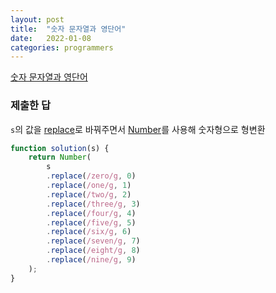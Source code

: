 ```yaml
---
layout: post
title:  "숫자 문자열과 영단어"
date:   2022-01-08
categories: programmers
---
```


[숫자 문자열과 영단어](https://programmers.co.kr/learn/courses/30/lessons/81301?language=javascript)

### 제출한 답

`s`의 값을 [replace](https://developer.mozilla.org/ko/docs/Web/JavaScript/Reference/Global_Objects/String/replace)로 바꿔주면서 [Number](https://developer.mozilla.org/ko/docs/Web/JavaScript/Reference/Global_Objects/Number)를 사용해 숫자형으로 형변환
```js
function solution(s) {
    return Number(
        s
        .replace(/zero/g, 0)
        .replace(/one/g, 1)
        .replace(/two/g, 2)
        .replace(/three/g, 3)
        .replace(/four/g, 4)
        .replace(/five/g, 5)
        .replace(/six/g, 6)
        .replace(/seven/g, 7)
        .replace(/eight/g, 8)
        .replace(/nine/g, 9)
    );
}
```